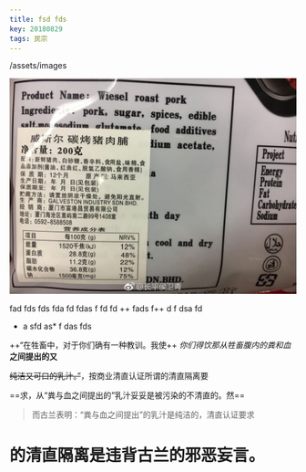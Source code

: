 ```yaml
---
title: fsd fds 
key: 20180829
tags: 民宗
---
```

/assets/images

![wokao](/assets/images/006KzmHmly1fuof78bo88j30zk0qo0wo%20(1).jpg)

fad fds fds
 fda fd fdas f fd fd
 ++ fads f++
  d f
  dsa 
  fd
*  a sfd as*
  f das fds

++“在牲畜中，对于你们确有一种教训。我使++
_你们得饮那从牲畜腹内的粪和血_
**之间提出的又**

~~纯洁又可口的乳汁。”~~，按商业清直认证所谓的清直隔离要

==求，从“粪与血之间提出的”乳汁妥妥是被污染的不清直的。然==

>而古兰表明：“粪与血之间提出”的乳汁是纯洁的，清直认证要求

# 的清直隔离是违背古兰的邪恶妄言。
